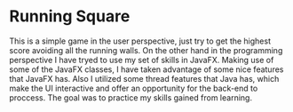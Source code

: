 # Running Square 
This is a simple game in the user perspective, just try to get the highest score avoiding all the running walls.
On the other hand in the programming perspective I have tryed to use my set of skills in JavaFX. Making use of some of the JavaFX classes,
I have taken advantage of some nice features that JavaFX has.
Also I utilized some thread features that Java has, which make the UI interactive and offer an opportunity for the back-end to proccess.
The goal was to practice my skills gained from learning.
